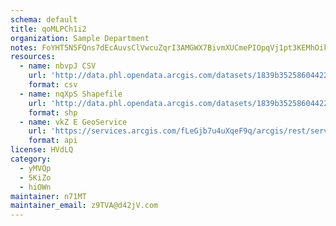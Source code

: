 ```yaml
---
schema: default
title: qoMLPCh1i2 
organization: Sample Department 
notes: FoYHT5N5FQns7dEcAuvsClVwcuZqrI3AMGWX7BivmXUCmePIOpqVj1pt3KEMhOikLQHhzbw2k0d RG4jax8 8lb9LUSrDzDNn0y2 
resources:
  - name: nbvpJ CSV
    url: 'http://data.phl.opendata.arcgis.com/datasets/1839b35258604422b0b520cbb668df0d_0.csv'
    format: csv
  - name: nqXpS Shapefile
    url: 'http://data.phl.opendata.arcgis.com/datasets/1839b35258604422b0b520cbb668df0d_0.zip'
    format: shp
  - name: vkZ E GeoService
    url: 'https://services.arcgis.com/fLeGjb7u4uXqeF9q/arcgis/rest/services/Air_Monitoring_Stations/FeatureServer/0/query'
    format: api
license: HVdLQ 
category:
  - yMVQp 
  - 5KiZo 
  - hiOWn 
maintainer: n71MT  
maintainer_email: z9TVA@d42jV.com
---
```

